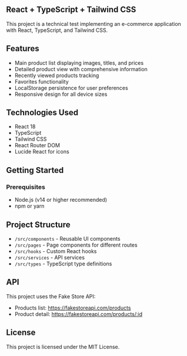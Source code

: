 ## React + TypeScript + Tailwind CSS

This project is a technical test implementing an e-commerce application with React, TypeScript, and Tailwind CSS.

## Features

- Main product list displaying images, titles, and prices
- Detailed product view with comprehensive information
- Recently viewed products tracking
- Favorites functionality
- LocalStorage persistence for user preferences
- Responsive design for all device sizes

## Technologies Used

- React 18
- TypeScript
- Tailwind CSS
- React Router DOM
- Lucide React for icons

## Getting Started

### Prerequisites

- Node.js (v14 or higher recommended)
- npm or yarn

## Project Structure

- `/src/components` - Reusable UI components
- `/src/pages` - Page components for different routes
- `/src/hooks` - Custom React hooks
- `/src/services` - API services
- `/src/types` - TypeScript type definitions

## API

This project uses the Fake Store API:
- Products list: https://fakestoreapi.com/products
- Product detail: https://fakestoreapi.com/products/:id

## License

This project is licensed under the MIT License.
